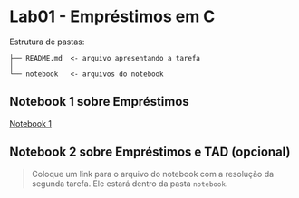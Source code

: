 # Lab01 - Empréstimos em C

Estrutura de pastas:

~~~
├── README.md  <- arquivo apresentando a tarefa
│
└── notebook   <- arquivos do notebook
~~~

## Notebook 1 sobre Empréstimos

[Notebook 1](https://github.com/NuitJack/POOstuff_247069/blob/main/lab01/notebooks/emprestimo01.ipynb)

## Notebook 2 sobre Empréstimos e TAD (opcional)

> Coloque um link para o arquivo do notebook com a resolução da segunda tarefa. Ele estará dentro da pasta `notebook`.
